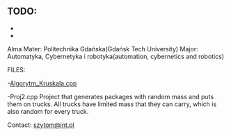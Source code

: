TODO:
-
-
-
Alma Mater: Politechnika Gdańska(Gdańsk Tech University)
Major: Automatyka, Cybernetyka i robotyka(automation, cybernetics and robotics)

FILES:

-[Algorytm_Kruskala.cpp](https://en.wikipedia.org/wiki/Kruskal%27s_algorithm)

-Proj2.cpp
Project that generates packages with random mass and puts them on trucks. All trucks have limited mass that they can carry, which is also random for every truck.

Contact: szytom@int.pl
